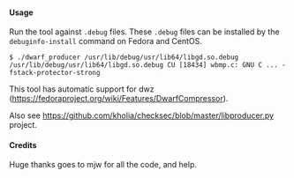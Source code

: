 #### Usage

Run the tool against `.debug` files. These `.debug` files can be
installed by the `debuginfo-install` command on Fedora and CentOS.

```
$ ./dwarf_producer /usr/lib/debug/usr/lib64/libgd.so.debug
/usr/lib/debug/usr/lib64/libgd.so.debug CU [18434] wbmp.c: GNU C ... -fstack-protector-strong
```

This tool has automatic support for dwz (https://fedoraproject.org/wiki/Features/DwarfCompressor).

Also see https://github.com/kholia/checksec/blob/master/libproducer.py project.

#### Credits

Huge thanks goes to mjw for all the code, and help.
